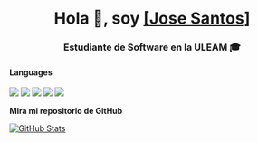 <h1 align="center">Hola 👋, soy <a href="#" target="blank">[Jose Santos]</a></h1>
<h3 align="center">Estudiante de Software en la ULEAM 🎓</h3>

</a>

<h4> Languages </h4>
<span> 
  <img src="https://img.shields.io/badge/HTML5-E34F26?style=for-the-badge&logo=html5&logoColor=white">
  <img src="https://img.shields.io/badge/CSS3-1572B6?style=for-the-badge&logo=css3&logoColor=white">
  <img src="https://img.shields.io/badge/JavaScript-F7DF1E?style=for-the-badge&logo=javascript&logoColor=black">
  <img src="https://img.shields.io/badge/Java-ED8B00?style=for-the-badge&logo=java&logoColor=white">
  <img src="https://img.shields.io/badge/PHP-777BB4?style=for-the-badge&logo=php&logoColor=white">
</span>

<br>

__Mira mi repositorio de GitHub__

<div>
  <p>
    <a href="https://github.com/JoseKanoly/Aplicaciones">
      <img src="https://github-readme-stats.vercel.app/api/pin/?username=JoseKanoly&repo=Aplicaciones" alt="GitHub Stats" />
    </a>
  </p>
</div>
